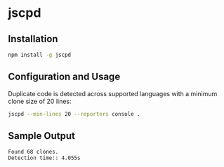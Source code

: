 # jscpd

## Installation
```bash
npm install -g jscpd
```

## Configuration and Usage
Duplicate code is detected across supported languages with a minimum clone size of 20 lines:
```bash
jscpd --min-lines 20 --reporters console .
```

## Sample Output
```
Found 68 clones.
Detection time:: 4.055s
```
